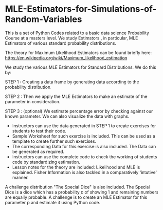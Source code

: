 # MLE-Estimators-for-Simulations-of-Random-Variables
This is a set of Python Codes related to a basic data science Probability Course at a masters level. We study Estimators , in particular, MLE Estimators of various standard probability distributions.

The theory for Maximum Likelihood Estimators can be found briefly here: https://en.wikipedia.org/wiki/Maximum_likelihood_estimation

We study the various MLE Estimators for Standard Distributions. 
We do this by:
  
  STEP 1 : Creating a data frame by generating data according to the probability distribution. 
  
  STEP 2 : Then we apply the MLE Estimators to make an estimate of the parameter in consideration.
  
  STEP 3 : (optional) We estimate percentage error by checking against our known parameter. We can also visualize the data with graphs.

* Instructors can use the data generated in STEP 1 to create exercises for students to test their code. 
* Sample Worksheet for such exercise is included. This can be used as a template to create further such exercises.
* The corresponding Data for this exercise is also included. The Data can be generated as required.
* Instructors can use the complete code to check the working of students code by standardizing estimation.
* Lesson notes for the theory are included: Likelihood and MLE is explained. Fisher Information is also tackled in a comparatively 'intutive' manner.


A challenge distribution "The Special Dice" is also included. The Special Dice is a dice which has a probability _p_ of showing 1 and remaining numbers are equally probable. A challenge is to create an MLE Estimator for this parameter p and estimate it using Python code. 
